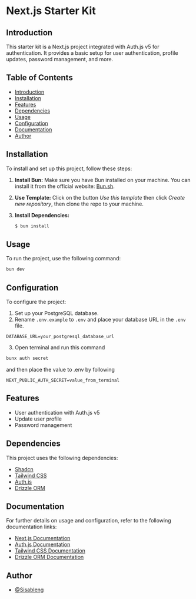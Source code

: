 # Next.js Starter Kit

## Introduction

This starter kit is a Next.js project integrated with Auth.js v5 for authentication. It provides a basic setup for user authentication, profile updates, password management, and more.

## Table of Contents

- [Introduction](#introduction)
- [Installation](#installation)
- [Features](#features)
- [Dependencies](#dependencies)
- [Usage](#usage)
- [Configuration](#configuration)
- [Documentation](#documentation)
- [Author](#author)

## Installation

To install and set up this project, follow these steps:

1. **Install Bun:**
   Make sure you have Bun installed on your machine. You can install it from the official website: [Bun.sh](https://bun.sh/).

2. **Use Template:**
   Click on the button _Use this template_ then click _Create new repository_, then clone the repo to your machine.

3. **Install Dependencies:**
   ```bash
   $ bun install
   ```

## Usage

To run the project, use the following command:

```bash
bun dev
```

## Configuration

To configure the project:

1. Set up your PostgreSQL database.
2. Rename `.env.example` to `.env` and place your database URL in the `.env` file.

```env
DATABASE_URL=your_postgresql_database_url
```

3. Open terminal and run this command

```bash
bunx auth secret
```

and then place the value to .env by following

```env
NEXT_PUBLIC_AUTH_SECRET=value_from_terminal
```

## Features

- User authentication with Auth.js v5
- Update user profile
- Password management

## Dependencies

This project uses the following dependencies:

- [Shadcn](https://github.com/shadcn)
- [Tailwind CSS](https://tailwindcss.com/)
- [Auth.js](https://authjs.dev/)
- [Drizzle ORM](https://github.com/drizzle-team/drizzle-orm)

## Documentation

For further details on usage and configuration, refer to the following documentation links:

- [Next.js Documentation](https://nextjs.org/docs)
- [Auth.js Documentation](https://authjs.dev/docs)
- [Tailwind CSS Documentation](https://tailwindcss.com/docs)
- [Drizzle ORM Documentation](https://github.com/drizzle-team/drizzle-orm#readme)

## Author

- [@Sisableng](https://github.com/Sisableng)
